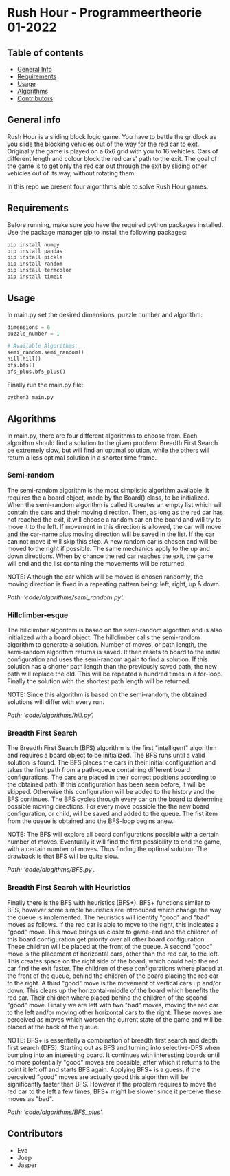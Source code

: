 # Rush Hour - Programmeertheorie 01-2022
## Table of contents
* [General Info](#general-info)
* [Requirements](#requirements)
* [Usage](#usage)
* [Algorithms](#algorithms)
* [Contributors](#contributors) 



## General info
Rush Hour is a sliding block logic game. You have to battle the gridlock as you slide the blocking vehicles out of the way for the red car to exit. Originally the game is played on a 6x6 grid with you to 16 vehicles. Cars of different length and colour block the red cars' path to the exit. The goal of the game is to get only the red car out through the exit by sliding other vehicles out of its way, without rotating them. 

In this repo we present four algorithms able to solve Rush Hour games. 

## Requirements
Before running, make sure you have the required python packages installed. 
Use the package manager [pip](https://pip.pypa.io/en/stable/) to install the following packages:
```bash
pip install numpy
pip install pandas
pip install pickle
pip install random 
pip install termcolor
pip install timeit
```

## Usage
In main.py set the desired dimensions, puzzle number and algorithm: 


```python
dimensions = 6
puzzle_number = 1

# Available Algorithms: 
semi_random.semi_random()
hill.hill()
bfs.bfs()
bfs_plus.bfs_plus()
```
Finally run the main.py file:
```bash 
python3 main.py
```

## Algorithms 
In main.py, there are four different algorithms to choose from. Each algorithm should find a solution to the given problem. Breadth First Search be extremely slow, but will find an optimal solution, while the others will return a less optimal solution in a shorter time frame.

### Semi-random
The semi-random algorithm is the most simplistic algorithm available. It requires the a board object, made by the Board() class, to be initialized. When the semi-random algorithm is called it creates an empty list which will contain the cars and their moving direction. Then, as long as the red car has not reached the exit, it will choose a random car on the board and will try to move it to the left. If movement in this direction is allowed, the car will move and the car-name plus moving direction will be saved in the list. If the car can not move it will skip this step. A new random car is chosen and will be moved to the right if possible. The same mechanics apply to the up and down directions. 
When by chance the red car reaches the exit, the game will end and the list containing the movements will be returned. 

NOTE: Although the car which will be moved is chosen randomly, the moving direction is fixed in a repeating pattern being: left, right, up & down. 

*Path: 'code/algorithms/semi_random.py'.*

### Hillclimber-esque
The hillclimber algorithm is based on the semi-random algorithm and is also initialized with a board object. The hillclimber calls the semi-random algorithm to generate a solution. Number of moves, or path length, the semi-random algorithm returns is saved. It then resets to board to the initial configuration and uses the semi-random again to find a solution. If this solution has a shorter path length than the previously saved path, the new path will replace the old. This will be repeated a hundred times in a for-loop. Finally the solution with the shortest path length will be returned. 

NOTE: Since this algorithm is based on the semi-random, the obtained solutions will differ with every run. 

*Path: 'code/algorithms/hill.py'.*


### Breadth First Search 
The Breadth First Search (BFS) algorithm is the first "intelligent" algorithm and requires a board object to be initialized. The BFS runs until a valid solution is found. The BFS places the cars in their initial configuration and takes the first path from a path-queue containing different board configurations. The cars are placed in their correct positions according to the obtained path. If this configuration has been seen before, it will be skipped. Otherwise this configuration will be added to the history and the BFS continues. The BFS cycles through every car on the board to determine possible moving directions. For every move possible the the new board configuration, or child, will be saved and added to the queue. The fist item from the queue is obtained and the BFS-loop begins anew. 


NOTE: The BFS will explore all board configurations possible with a certain number of moves. Eventually it will find the first possibility to end the game, with a certain number of moves. Thus finding the optimal solution. The drawback is that BFS will be quite slow. 

*Path: 'code/alogithms/BFS.py'.*




### Breadth First Search with Heuristics
Finally there is the BFS with heuristics (BFS+). BFS+ functions similar to BFS, however some simple heuristics are introduced which change the way the queue is implemented. The heuristics will identify "good" and "bad" moves as follows. 
If the red car is able to move to the right, this indicates a "good" move. This move brings us closer to game-end and the children of this board configuration get priority over all other board configuration. These children will be placed at the front of the queue. A second "good" move is the placement of horizontal cars, other than the red car, to the left. This creates space on the right side of the board, which could help the red car find the exit faster. The children of these configurations where placed at the front of the queue, behind the children of the board placing the red car to the right. A third "good" move is the movement of vertical cars up and/or down. This clears up the horizontal-middle of the board which benefits the red car. Their children where placed behind the children of the second "good" move. Finally we are left with two "bad" moves, moving the red car to the left and/or moving other horizontal cars to the right. These moves are perceived as moves which worsen the current state of the game and will be placed at the back of the queue. 

NOTE: BFS+ is essentially a combination of breadth first search and depth first search (DFS). Starting out as BFS and turning into selective-DFS when bumping into an interesting board. It continues with interesting boards until no more potentially "good" moves are possible, after which it returns to the point it left off and starts BFS again. Applying BFS+ is a guess, if the perceived "good" moves are actually good this algorithm will be significantly faster than BFS. However if the problem requires to move the red car to the left a few times, BFS+ might be slower since it perceive these moves as "bad". 

*Path: 'code/algorithms/BFS_plus'.*


## Contributors
* Eva
* Joep 
* Jasper
